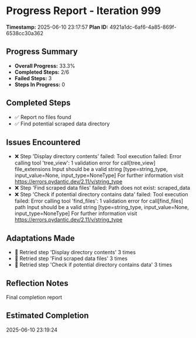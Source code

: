 # Progress Report - Iteration 999

**Timestamp:** 2025-06-10 23:17:57
**Plan ID:** 4921a1dc-6af6-4a85-869f-6538cc30a362

## Progress Summary
- **Overall Progress:** 33.3%
- **Completed Steps:** 2/6
- **Failed Steps:** 3
- **Steps In Progress:** 0

## Completed Steps
- ✅ Report no files found
- ✅ Find potential scraped data directory

## Issues Encountered
- ❌ Step 'Display directory contents' failed: Tool execution failed: Error calling tool 'tree_view': 1 validation error for call[tree_view]
file_extensions
  Input should be a valid string [type=string_type, input_value=None, input_type=NoneType]
    For further information visit https://errors.pydantic.dev/2.11/v/string_type
- ❌ Step 'Find scraped data files' failed: Path does not exist: scraped_data
- ❌ Step 'Check if potential directory contains data' failed: Tool execution failed: Error calling tool 'find_files': 1 validation error for call[find_files]
path
  Input should be a valid string [type=string_type, input_value=None, input_type=NoneType]
    For further information visit https://errors.pydantic.dev/2.11/v/string_type

## Adaptations Made
- 🔄 Retried step 'Display directory contents' 3 times
- 🔄 Retried step 'Find scraped data files' 3 times
- 🔄 Retried step 'Check if potential directory contains data' 3 times

## Reflection Notes
Final completion report

## Estimated Completion
2025-06-10 23:19:24
